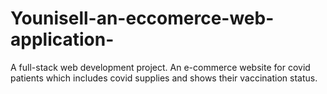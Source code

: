 # Younisell-an-eccomerce-web-application-
A full-stack web development project. An e-commerce website for covid patients which includes covid supplies and shows their vaccination status. 
